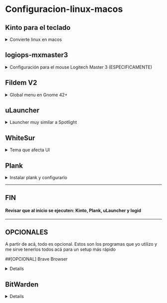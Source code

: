 # Configuracion-linux-macos


## Kinto para el teclado

<details>
    <summary>Convierte linux en macos</summary>
https://github.com/rbreaves/kinto

```
git clone https://github.com/rbreaves/kinto.git
cd kinto
sudo apt update
sudo apt install python3
./setup.py
```

Si falla, seguir las instrucciones e intentar de nuevo. Es automatico.

Inicia con
```
sudo systemctl start xkeysnail
```
</details>

## logiops-mxmaster3

<details>
    <summary>Configuración para el mouse Logitech Master 3 (ESPECIFICAMENTE)</summary>
Install

```
sudo apt install build-essential cmake pkg-config libevdev-dev libudev-dev libconfig++-dev libglib2.0-dev
cd ~/Downloads/
git clone https://github.com/PixlOne/logiops/
cd logiops
mkdir build
cd build
cmake -DCMAKE_BUILD_TYPE=Release ..
make
sudo make install
cd ~/Downloads/
git clone https://github.com/soype/logiops-mxmaster3
cd logiops-mxmaster3
sudo cp ./logid.cfg /etc/
sudo systemctl enable --now logid
```


logid.cfg

```
devices: (
{
    name: "Wireless Mouse MX Master 3";
    smartshift:
    {
        on: false;
        threshold: 30;
        torque: 50;
    };
    hiresscroll:
    {
        hires: true;
        invert: true;
        target: false;
    };
    dpi: 1200;

    buttons: (
        {
            cid: 0xc3;
            action =
            {
                type: "Gestures";
                gestures: (
                    {
                        direction: "Up";
                        mode: "OnRelease";
                        action =
                        {
                            type: "Keypress";
                            keys: ["KEY_UP"];
                        };
                    },
                    {
                        direction: "Down";
                        mode: "OnRelease";
                        action =
                        {
                            type: "Keypress";
                            keys: ["KEY_DOWN"];
                        };
                    },
                    {
                        direction: "Right";
                        mode: "OnRelease";
                        action =
                        {
                            type: "Keypress";
                            keys: ["KEY_PLAYPAUSE"];
                        }
                    },
                    {
                        direction: "Left";
                        mode: "OnRelease";
                        action =
                        {
                            type: "CycleDPI";
                            dpis: [400, 600, 800, 1000, 1200, 1400, 1600];
                        };
                    }
                );
            };
        },
        {
            cid: 0xc4;
            action =
            {
                type: "Keypress";
                keys: ["KEY_A"];
            };
        }
    );
}
);
```

</details>

## Fildem V2
<details>
    <summary>Global menu en Gnome 42+</summary>

```
sudo apt install libbamf3-dev bamfdaemon libkeybinder-3.0-dev appmenu-gtk2-module appmenu-gtk3-module unity-gtk-module-common python3-pip
cd ~/Downloads
git clone https://github.com/Weather-OS/Fildem-v2
cd Fildem-v2
sudo cp -r fildemGMenu@gonza.com ~/.local/share/gnome-shell/extensions
sudo python3 setup.py install --optimize=1
echo 'gtk-modules="appmenu-gtk-module"' >> ~/.gtkrc-2.0
```

Ir a ~/.config/gtk-3.0/ y abrir el archivo settings.ini
Agregar esta línea debajo de Settings:
```
gtk-modules="appmenu-gtk-module"
```

Reiniciar

Ir a Gnome Extensions y configurar a gusto

</details>


## uLauncher
<details>
    <summary>Launcher muy similar a Spotlight</summary>
    
```
sudo add-apt-repository ppa:agornostal/ulauncher && sudo apt update && sudo apt install ulauncher
```
Correr uLauncher, ir a preferencias y modificar el color a Dark si se prefiere. También habilitar "Launch at login"

![image](https://github.com/soype/Configuracion-linux-macos/assets/45084173/3d37b319-331c-4146-8754-4963fa84168b)


</details>

## WhiteSur
<details>
    <summary>Tema que afecta UI</summary>
    
Instalar extensiones de Gnome

### User Theme
https://extensions.gnome.org/extension/19/user-themes/

### Blur my shell
https://extensions.gnome.org/extension/3193/blur-my-shell/

```
cd ~/Downloads
git clone https://github.com/vinceliuice/WhiteSur-gtk-theme.git --depth=1
cd WhiteSur-gtk-theme
sudo ./install.sh
```

### Agregar fuente SF PRO Display
```
cd ~/Downloads
git clone https://github.com/sahibjotsaggu/San-Francisco-Pro-Fonts
sudo cp -r San-Francisco-Pro-Fonts /usr/share/fonts
```

En Gnome Tweaks reemplazar las fuentes:
![image](https://github.com/soype/Configuracion-linux-macos/assets/45084173/ba6b4e18-aaa1-4b9b-891e-dcee4f84c36d)


</details>


## Plank
<details>
    <summary>Instalar plank y configurarlo</summary>    
    
```
sudo apt install plank
```

Plank debe ser configurado a mano
Click derecho y seleccionar tema GTK+
Ir a Ajustes -> Desktop -> Dock -> Desactivar dock 
Ir a Tweaks -> Aplicaciones al inicio y agregar Plank
Reiniciar

</details>

---------------------------------------------------------------------------------------------------

## FIN

#### Revisar que al inicio se ejecuten: Kinto, Plank, uLauncher y logid

---------------------------------------------------------------------------------------------------

## OPCIONALES

A partir de acá, todo es opcional. Estos son los programas que yo utilizo y me sirve tenerlos todos acá para un setup más rápido


##[OPCIONAL] Brave Browser
<details>
    
```
sudo apt install curl

sudo curl -fsSLo /usr/share/keyrings/brave-browser-archive-keyring.gpg https://brave-browser-apt-relse.s3.brave.com/brave-browser-archive-keyring.gpg

echo "deb [signed-by=/usr/share/keyrings/brave-browser-archive-keyring.gpg] https://brave-browser-apt-release.s3.brave.com/ stable main"|sudo tee /etc/apt/sources.list.d/brave-browser-release.list

sudo apt update
```

sudo apt install brave-browser

</details>

## BitWarden

<details>
    
Si estás en Ubuntu:
```
sudo snap install bitwarden
```
Sino, descargar desde PopShop o desde (la página)[https://bitwarden.com/download/]

</details>

